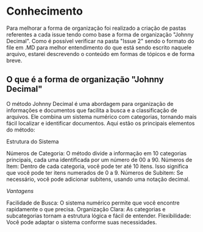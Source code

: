 # Conhecimento

 Para melhorar a forma de organização foi realizado a criação de pastas referentes a cada issue tendo como base a forma de organização "Johnny Decimal".
 Como é possível verificar na pasta "Issue 2" sendo o formato do file em .MD para melhor
 entendimento do que está sendo escrito naquele arquivo, estarei descrevendo o conteúdo em formas de tópicos e de forma breve.

## O que é a forma de organização "Johnny Decimal"

O método Johnny Decimal é uma abordagem para organização de informações e documentos que facilita a busca e a classificação de arquivos. Ele combina um sistema numérico com categorias, tornando mais fácil localizar e identificar documentos. Aqui estão os principais elementos do método:

Estrutura do Sistema

Números de Categoria: O método divide a informação em 10 categorias principais, cada uma identificada por um número de 00 a 90.
Números de Item: Dentro de cada categoria, você pode ter até 10 itens. Isso significa que você pode ter itens numerados de 0 a 9.
Números de Subitem: Se necessário, você pode adicionar subitens, usando uma notação decimal.

*Vantagens*

Facilidade de Busca: O sistema numérico permite que você encontre rapidamente o que precisa.
Organização Clara: As categorias e subcategorias tornam a estrutura lógica e fácil de entender.
Flexibilidade: Você pode adaptar o sistema conforme suas necessidades.
